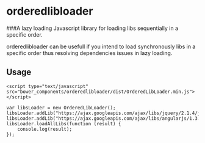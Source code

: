 # orderedlibloader

###A lazy loading Javascript library for loading libs sequentially in a specific order.

orderedlibloader can be usefull if you intend to load synchronously libs in a specific order thus resolving dependencies issues in lazy loading.

## Usage

```
<script type="text/javascript" src="bower_components/orderedlibloader/dist/OrderedLibLoader.min.js"></script>

```

```
var libsLoader = new OrderedLibLoader();
libsLoader.addLib("https://ajax.googleapis.com/ajax/libs/jquery/2.1.4/jquery.min.js");
libsLoader.addLib("https://ajax.googleapis.com/ajax/libs/angularjs/1.3.15/angular.min.js");
libsLoader.loadAllLibs(function (result) {
    console.log(result);
});

```
